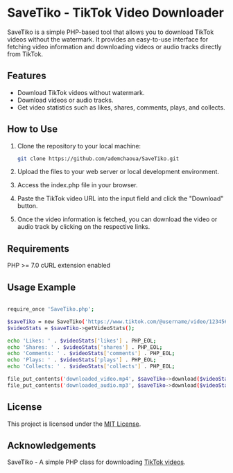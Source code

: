 # SaveTiko - TikTok Video Downloader

SaveTiko is a simple PHP-based tool that allows you to download TikTok videos without the watermark. It provides an easy-to-use interface for fetching video information and downloading videos or audio tracks directly from TikTok.

## Features

- Download TikTok videos without watermark.
- Download videos or audio tracks.
- Get video statistics such as likes, shares, comments, plays, and collects.

## How to Use

1. Clone the repository to your local machine:

   ```bash
   git clone https://github.com/ademchaoua/SaveTiko.git
   ```
2. Upload the files to your web server or local development environment.

3. Access the index.php file in your browser.

4. Paste the TikTok video URL into the input field and click the "Download" button.

5. Once the video information is fetched, you can download the video or audio track by clicking on the respective links.
   
## Requirements

PHP >= 7.0
cURL extension enabled

## Usage Example

   ```bash

   require_once 'SaveTiko.php';

$saveTiko = new SaveTiko('https://www.tiktok.com/@username/video/1234567890');
$videoStats = $saveTiko->getVideoStats();

echo 'Likes: ' . $videoStats['likes'] . PHP_EOL;
echo 'Shares: ' . $videoStats['shares'] . PHP_EOL;
echo 'Comments: ' . $videoStats['comments'] . PHP_EOL;
echo 'Plays: ' . $videoStats['plays'] . PHP_EOL;
echo 'Collects: ' . $videoStats['collects'] . PHP_EOL;

file_put_contents('downloaded_video.mp4', $saveTiko->download($videoStats, 'video'));
file_put_contents('downloaded_audio.mp3', $saveTiko->download($videoStats, 'audio'));


   ```

## License

This project is licensed under the [MIT License](https://opensource.org/licenses/MIT).

## Acknowledgements

SaveTiko - A simple PHP class for downloading [TikTok videos](https://github.com/ademchaoua/SaveTiko).


